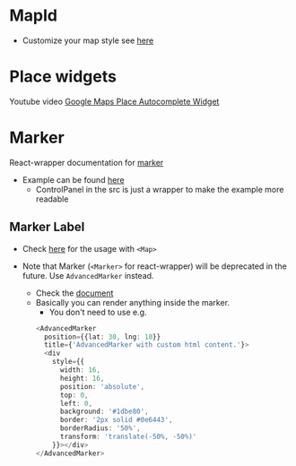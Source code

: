 
# MapId
- Customize your map style see [here](https://zenn.dev/mapbox_japan/articles/3c08f8e7b37f9a)

# Place widgets

Youtube video [Google Maps Place Autocomplete Widget](https://www.youtube.com/watch?v=c3MjU9E9buQ)


# Marker

React-wrapper documentation for [marker](https://visgl.github.io/react-google-maps/docs/api-reference/components/marker)
- Example can be found [here](https://github.com/visgl/react-google-maps/blob/main/examples/markers-and-infowindows/src/app.tsx)
    - ControlPanel in the src is just a wrapper to make the example more readable

## Marker Label 

- Check [here](https://developers.google.com/maps/documentation/javascript/examples/marker-labels) for the usage with `<Map>`

- Note that Marker (`<Marker>` for react-wrapper) will be deprecated in the future. Use `AdvancedMarker` instead.
    - Check the [document](https://visgl.github.io/react-google-maps/docs/api-reference/components/advanced-marker)
    - Basically you can render anything inside the marker.
        - You don't need to use <pin> e.g.
        ```TypeScript
        <AdvancedMarker
          position={{lat: 30, lng: 10}}
          title={'AdvancedMarker with custom html content.'}>
          <div
            style={{
              width: 16,
              height: 16,
              position: 'absolute',
              top: 0,
              left: 0,
              background: '#1dbe80',
              border: '2px solid #0e6443',
              borderRadius: '50%',
              transform: 'translate(-50%, -50%)'
            }}></div>
        </AdvancedMarker>
        ```




